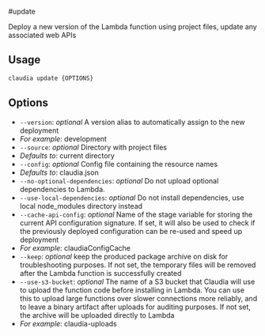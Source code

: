 #update

Deploy a new version of the Lambda function using project files, update any associated web APIs

## Usage

```bash
claudia update {OPTIONS}
```

## Options

*  `--version`:  _optional_ A version alias to automatically assign to the new deployment
  * _For example_: development
*  `--source`:  _optional_ Directory with project files
  * _Defaults to_: current directory
*  `--config`:  _optional_ Config file containing the resource names
  * _Defaults to_: claudia.json
*  `--no-optional-dependencies`:  _optional_ Do not upload optional dependencies to Lambda.
*  `--use-local-dependencies`:  _optional_ Do not install dependencies, use local node_modules directory instead
*  `--cache-api-config`:  _optional_ Name of the stage variable for storing the current API configuration signature.
  If set, it will also be used to check if the previously deployed configuration can be re-used and speed up deployment
  * _For example_: claudiaConfigCache
*  `--keep`:  _optional_ keep the produced package archive on disk for troubleshooting purposes.
  If not set, the temporary files will be removed after the Lambda function is successfully created
*  `--use-s3-bucket`:  _optional_ The name of a S3 bucket that Claudia will use to upload the function code before installing in Lambda.
  You can use this to upload large functions over slower connections more reliably, and to leave a binary artifact
  after uploads for auditing purposes. If not set, the archive will be uploaded directly to Lambda
  * _For example_: claudia-uploads
